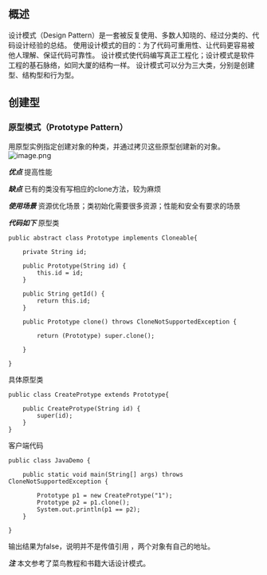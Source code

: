 
## 概述
设计模式（Design Pattern）是一套被反复使用、多数人知晓的、经过分类的、代码设计经验的总结。
使用设计模式的目的：为了代码可重用性、让代码更容易被他人理解、保证代码可靠性。 设计模式使代码编写真正工程化；设计模式是软件工程的基石脉络，如同大厦的结构一样。
设计模式可以分为三大类，分别是创建型、结构型和行为型。
## 创建型
### 原型模式（Prototype Pattern）
用原型实例指定创建对象的种类，并通过拷贝这些原型创建新的对象。
![image.png](https://upload-images.jianshu.io/upload_images/14607771-12cc595f3fd60072.png?imageMogr2/auto-orient/strip%7CimageView2/2/w/1240)

***优点***
提高性能

***缺点***
已有的类没有写相应的clone方法，较为麻烦

***使用场景***
资源优化场景；类初始化需要很多资源；性能和安全有要求的场景

***代码如下***
原型类
```
public abstract class Prototype implements Cloneable{
	
	private String id;
	
	public Prototype(String id) {
		this.id = id;
	}
	
	public String getId() {
		return this.id;
	}
	
	public Prototype clone() throws CloneNotSupportedException {
	
		return (Prototype) super.clone();
		
	}
	
}
```
具体原型类
```
public class CreateProtype extends Prototype{
	
	public CreateProtype(String id) {
		super(id);
	}
}
```
客户端代码
```
public class JavaDemo {
	
	public static void main(String[] args) throws CloneNotSupportedException {
		
		Prototype p1 = new CreateProtype("1");
		Prototype p2 = p1.clone();
		System.out.println(p1 == p2);
	}
	
}
```
输出结果为false，说明并不是传值引用 ，两个对象有自己的地址。

***注***
本文参考了菜鸟教程和书籍大话设计模式。
